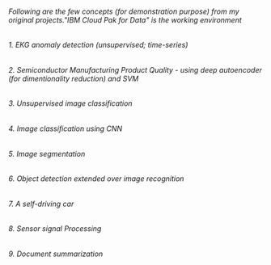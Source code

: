 ######  Following are the few concepts (for demonstration purpose) from my original projects."IBM Cloud Pak for Data" is the working environment
######  1. EKG anomaly detection (unsupervised; time-series)
######  2. Semiconductor Manufacturing Product Quality - using deep autoencoder (for dimentionality reduction) and SVM 
######  3. Unsupervised image classification 
######  4. Image classification using CNN 
######  5. Image segmentation 
######  6. Object detection extended over image recognition 
######  7. A self-driving car 
######  8. Sensor signal Processing
######  9. Document summarization 



